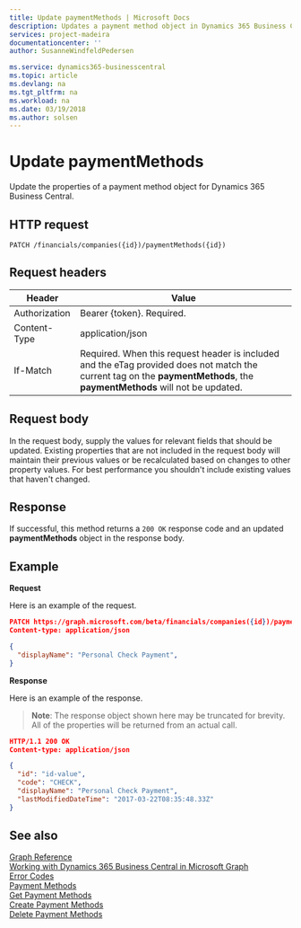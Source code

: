 ```yaml
---
title: Update paymentMethods | Microsoft Docs
description: Updates a payment method object in Dynamics 365 Business Central.
services: project-madeira
documentationcenter: ''
author: SusanneWindfeldPedersen

ms.service: dynamics365-businesscentral
ms.topic: article
ms.devlang: na
ms.tgt_pltfrm: na
ms.workload: na
ms.date: 03/19/2018
ms.author: solsen
---
```


# Update paymentMethods
Update the properties of a payment method object for Dynamics 365 Business Central.

## HTTP request
```
PATCH /financials/companies({id})/paymentMethods({id})
```

## Request headers
|Header        |Value                     |
|--------------|--------------------------|
|Authorization |Bearer {token}. Required. |
|Content-Type  |application/json          |
|If-Match      |Required. When this request header is included and the eTag provided does not match the current tag on the **paymentMethods**, the **paymentMethods** will not be updated. |

## Request body
In the request body, supply the values for relevant fields that should be updated. Existing properties that are not included in the request body will maintain their previous values or be recalculated based on changes to other property values. For best performance you shouldn't include existing values that haven't changed.

## Response
If successful, this method returns a ```200 OK``` response code and an updated **paymentMethods** object in the response body.

## Example

**Request**

Here is an example of the request.
```json
PATCH https://graph.microsoft.com/beta/financials/companies({id})/paymentMethods({id})
Content-type: application/json

{
  "displayName": "Personal Check Payment",
}
```

**Response**

Here is an example of the response. 

> **Note**: The response object shown here may be truncated for brevity. All of the properties will be returned from an actual call.

```json
HTTP/1.1 200 OK
Content-type: application/json

{
  "id": "id-value",
  "code": "CHECK",
  "displayName": "Personal Check Payment",
  "lastModifiedDateTime": "2017-03-22T08:35:48.33Z"
}
```


## See also
[Graph Reference](../api/dynamics_graph_reference.md)  
[Working with Dynamics 365 Business Central in Microsoft Graph](../resources/dynamics_overview.md)  
[Error Codes](../dynamics_error_codes.md)  
[Payment Methods](../resources/dynamics_paymentmethods.md)  
[Get Payment Methods](../api/dynamics_paymentmethods_get.md)  
[Create Payment Methods](../api/dynamics_create_paymentmethods.md)  
[Delete Payment Methods](../api/dynamics_paymentmethods_delete.md)  
